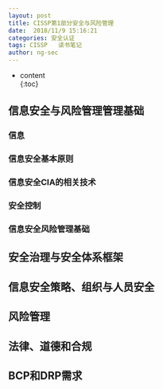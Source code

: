 ```yaml
---
layout: post  
title: CISSP第1部分安全与风险管理
date:  2018/11/9 15:16:21   
categories: 安全认证 
tags: CISSP   读书笔记
author: ng-sec  
---
```


* content  
{:toc}

## 信息安全与风险管理管理基础
### 信息

### 信息安全基本原则

### 信息安全CIA的相关技术

### 安全控制

### 信息安全风险管理基础


## 安全治理与安全体系框架

## 信息安全策略、组织与人员安全

## 风险管理

## 法律、道德和合规

## BCP和DRP需求
